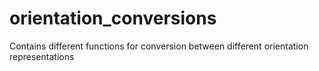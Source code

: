 # orientation_conversions
Contains different functions for conversion between different orientation representations
